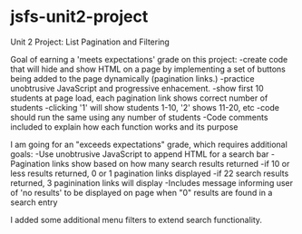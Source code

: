 # jsfs-unit2-project
 Unit 2 Project: List Pagination and Filtering

Goal of earning a 'meets expectations' grade on this project:
-create code that will hide and show HTML on a page by implementing a set of buttons being added to the page dynamically (pagination links.)
-practice unobtrusive JavaScript and progressive enhacement. 
-show first 10 students at page load, each pagination link shows correct number of students
  -clicking '1' will show students 1-10, '2' shows 11-20, etc
  -code should run the same using any number of students
-Code comments included to explain how each function works and its purpose
  
I am going for an "exceeds expectations" grade, which requires additional goals:
-Use unobtrusive JavaScript to append HTML for a search bar
-Pagination links show based on how many search results returned
  -if 10 or less results returned, 0 or 1 pagination links displayed
  -if 22 search results returned, 3 paginination links will display
-Includes message informing user of 'no results' to be displayed on page when "0" results are found in a search entry

I added some additional menu filters to extend search functionality. 
